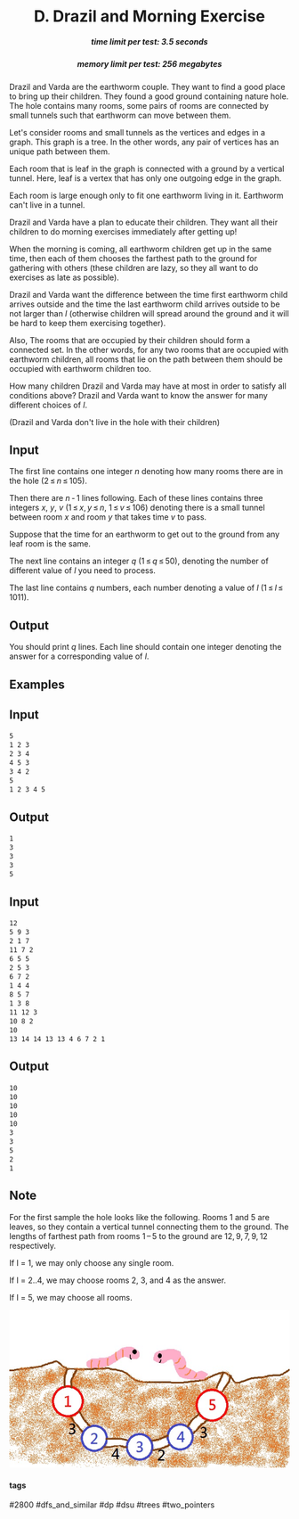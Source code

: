 <h1 style='text-align: center;'> D. Drazil and Morning Exercise</h1>

<h5 style='text-align: center;'>time limit per test: 3.5 seconds</h5>
<h5 style='text-align: center;'>memory limit per test: 256 megabytes</h5>

Drazil and Varda are the earthworm couple. They want to find a good place to bring up their children. They found a good ground containing nature hole. The hole contains many rooms, some pairs of rooms are connected by small tunnels such that earthworm can move between them.

Let's consider rooms and small tunnels as the vertices and edges in a graph. This graph is a tree. In the other words, any pair of vertices has an unique path between them.

Each room that is leaf in the graph is connected with a ground by a vertical tunnel. Here, leaf is a vertex that has only one outgoing edge in the graph.

Each room is large enough only to fit one earthworm living in it. Earthworm can't live in a tunnel.

Drazil and Varda have a plan to educate their children. They want all their children to do morning exercises immediately after getting up!

When the morning is coming, all earthworm children get up in the same time, then each of them chooses the farthest path to the ground for gathering with others (these children are lazy, so they all want to do exercises as late as possible).

Drazil and Varda want the difference between the time first earthworm child arrives outside and the time the last earthworm child arrives outside to be not larger than *l* (otherwise children will spread around the ground and it will be hard to keep them exercising together).

Also, The rooms that are occupied by their children should form a connected set. In the other words, for any two rooms that are occupied with earthworm children, all rooms that lie on the path between them should be occupied with earthworm children too.

How many children Drazil and Varda may have at most in order to satisfy all conditions above? Drazil and Varda want to know the answer for many different choices of *l*.

(Drazil and Varda don't live in the hole with their children)

## Input

The first line contains one integer *n* denoting how many rooms there are in the hole (2 ≤ *n* ≤ 105).

Then there are *n* - 1 lines following. Each of these lines contains three integers *x*, *y*, *v* (1 ≤ *x*, *y* ≤ *n*, 1 ≤ *v* ≤ 106) denoting there is a small tunnel between room *x* and room *y* that takes time *v* to pass. 

Suppose that the time for an earthworm to get out to the ground from any leaf room is the same.

The next line contains an integer *q* (1 ≤ *q* ≤ 50), denoting the number of different value of *l* you need to process.

The last line contains *q* numbers, each number denoting a value of *l* (1 ≤ *l* ≤ 1011).

## Output

You should print *q* lines. Each line should contain one integer denoting the answer for a corresponding value of *l*.

## Examples

## Input


```
5  
1 2 3  
2 3 4  
4 5 3  
3 4 2  
5  
1 2 3 4 5  

```
## Output


```
1  
3  
3  
3  
5  

```
## Input


```
12  
5 9 3  
2 1 7  
11 7 2  
6 5 5  
2 5 3  
6 7 2  
1 4 4  
8 5 7  
1 3 8  
11 12 3  
10 8 2  
10  
13 14 14 13 13 4 6 7 2 1  

```
## Output


```
10  
10  
10  
10  
10  
3  
3  
5  
2  
1  

```
## Note

For the first sample the hole looks like the following. Rooms 1 and 5 are leaves, so they contain a vertical tunnel connecting them to the ground. The lengths of farthest path from rooms 1 – 5 to the ground are 12, 9, 7, 9, 12 respectively. 

If l = 1, we may only choose any single room. 

If l = 2..4, we may choose rooms 2, 3, and 4 as the answer. 

If l = 5, we may choose all rooms.

![](images/61987c5fd72706f8fa47b4eba74e97eae4b7d8db.png)

#### tags 

#2800 #dfs_and_similar #dp #dsu #trees #two_pointers 